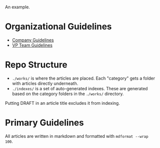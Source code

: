 An example.

# Organizational Guidelines

- [Company Guidelines](https://example.com)
- [VP Team Guidelines](https://example.com)

# Repo Structure

- `./works/` is where the articles are placed. Each "category" gets a folder with articles directly
  underneath.
- `./indexes/` is a set of auto-generated indexes. These are generated based on the category folders
  in the `./works/` directory.

Putting DRAFT in an article title excludes it from indexing.

# Primary Guidelines

All articles are written in markdown and formatted with `mdformat --wrap 100`.
